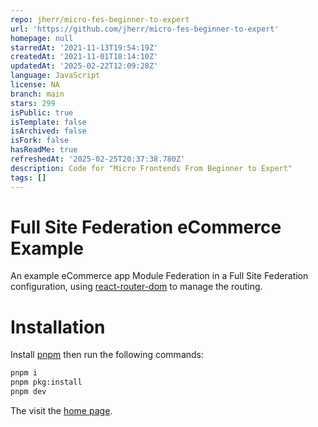 ```yaml
---
repo: jherr/micro-fes-beginner-to-expert
url: 'https://github.com/jherr/micro-fes-beginner-to-expert'
homepage: null
starredAt: '2021-11-13T19:54:19Z'
createdAt: '2021-11-01T18:14:10Z'
updatedAt: '2025-02-22T12:09:28Z'
language: JavaScript
license: NA
branch: main
stars: 299
isPublic: true
isTemplate: false
isArchived: false
isFork: false
hasReadMe: true
refreshedAt: '2025-02-25T20:37:38.780Z'
description: Code for "Micro Frontends From Beginner to Expert"
tags: []
---
```


# Full Site Federation eCommerce Example

An example eCommerce app Module Federation in a Full Site Federation configuration, using [react-router-dom](https://www.npmjs.com/package/react-router-dom) to manage the routing.

# Installation

Install [pnpm](https://pnpm.io/) then run the following commands:

```bash
pnpm i
pnpm pkg:install
pnpm dev
```

The visit the [home page](http://localhost:3000/).
